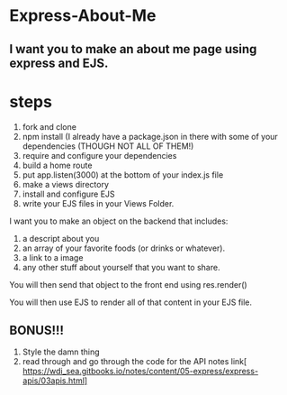 # Express-About-Me

## I want you to make an about me page using express and EJS.

# steps
1. fork and clone
2. npm install (I already have a package.json in there with some of your dependencies (THOUGH NOT ALL OF THEM!)
3. require and configure your dependencies
4. build a home route
5. put app.listen(3000) at the bottom of your index.js file
6. make a views directory
7. install and configure EJS
8. write your EJS files in your Views Folder.

I want you to make an object on the backend that includes:
1. a descript about you
2. an array of your favorite foods (or drinks or whatever).
3. a link to a image
4. any other stuff about yourself that you want to share.

You will then send that object to the front end using res.render()

You will then use EJS to render all of that content in your EJS file.


## BONUS!!!

1. Style the damn thing
2. read through and go through the code for the API notes link[ https://wdi_sea.gitbooks.io/notes/content/05-express/express-apis/03apis.html]
